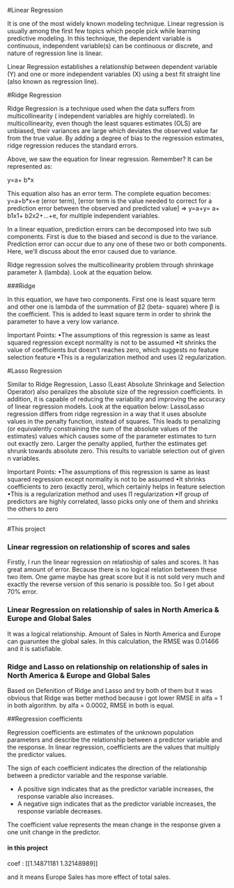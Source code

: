 #Linear Regression

It is one of the most widely known modeling technique. Linear regression is usually among the first few topics which people pick
while learning predictive modeling. In this technique, the dependent variable is continuous, independent variable(s)
can be continuous or discrete, and nature of regression line is linear.

Linear Regression establishes a relationship between dependent variable (Y) and one or more independent variables (X)
using a best fit straight line (also known as regression line).

#Ridge Regression

Ridge Regression is a technique used when the data suffers from multicollinearity ( independent variables are highly correlated).
In multicollinearity, even though the least squares estimates (OLS) are unbiased, their variances are large which deviates the observed value
far from the true value. By adding a degree of bias to the regression estimates, ridge regression reduces the standard errors.

Above, we saw the equation for linear regression. Remember? It can be represented as:

y=a+ b*x

This equation also has an error term. The complete equation becomes:
y=a+b*x+e (error term), [error term is the value needed to correct for a prediction error between the observed and predicted value]
=> y=a+y= a+ b1x1+ b2x2+…+e, for multiple independent variables.

In a linear equation, prediction errors can be decomposed into two sub components. First is due to the biased and second is due to the variance. Prediction error can occur due to any one of these two or both components. Here, we’ll discuss about the error caused due to variance.

Ridge regression solves the multicollinearity problem through shrinkage parameter λ (lambda). Look at the equation below.

###Ridge

In this equation, we have two components. First one is least square term and other one is lambda of the summation of β2 (beta- square) where β is the coefficient. This is added to least square term in order to shrink the parameter to have a very low variance.

Important Points:
•The assumptions of this regression is same as least squared regression except normality is not to be assumed
•It shrinks the value of coefficients but doesn’t reaches zero, which suggests no feature selection feature
•This is a regularization method and uses l2 regularization.

#Lasso Regression

Similar to Ridge Regression, Lasso (Least Absolute Shrinkage and Selection Operator) also penalizes the absolute size of the regression coefficients.
In addition, it is capable of reducing the variability and improving the accuracy of linear regression models.
Look at the equation below: LassoLasso regression differs from ridge regression in a way that it uses absolute values in the penalty function,
instead of squares. This leads to penalizing (or equivalently constraining the sum of the absolute values of the estimates)
values which causes some of the parameter estimates to turn out exactly zero. Larger the penalty applied,
further the estimates get shrunk towards absolute zero. This results to variable selection out of given n variables.

Important Points:
•The assumptions of this regression is same as least squared regression except normality is not to be assumed
•It shrinks coefficients to zero (exactly zero), which certainly helps in feature selection
•This is a regularization method and uses l1 regularization
•If group of predictors are highly correlated, lasso picks only one of them and shrinks the others to zero

---

#This project

### Linear regression on relationship of scores and sales

Firstly, I run the linear regression on relatioship of sales and scores. It has great amount of error. Because there is no logical relation between these two item. One game maybe has great score but it is not sold very much and exactly the reverse version of this senario is possible too. So I get about 70% error.

### Linear Regression on relationship of sales in North America & Europe and Global Sales 

It was a logical relationship. Amount of Sales in North America and Europe can guaruntee the global sales. In this calculation, the RMSE was 0.01466 and it is satisfiable.

### Ridge and Lasso on relationship on relationship of sales in North America & Europe and Global Sales

Based on Defenition of Ridge and Lasso and try both of them but it was obvious that Ridge was better method because i got lower RMSE in alfa = 1 in both algorithm. by alfa = 0.0002, RMSE in both is equal.


##Regression coefficients

Regression coefficients are estimates of the unknown population parameters and describe the relationship between a predictor variable and the response. In linear regression, coefficients are the values that multiply the predictor values.

The sign of each coefficient indicates the direction of the relationship between a predictor variable and the response variable.

- A positive sign indicates that as the predictor variable increases, the response variable also increases.
- A negative sign indicates that as the predictor variable increases, the response variable decreases.

The coefficient value represents the mean change in the response given a one unit change in the predictor.


#### in this project 

coef : [[1.14871181 1.32148989]]

and it means Europe Sales has more effect of total sales.


